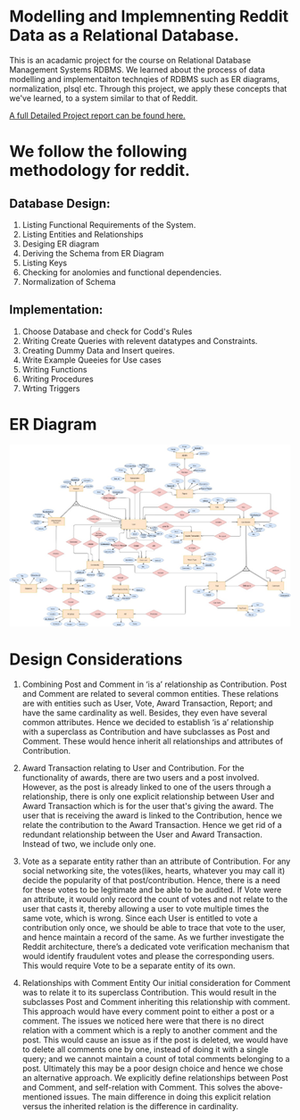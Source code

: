 # Modelling and Implemnenting Reddit Data as a Relational Database.

This is an acadamic project for the course on Relational Database Management Systems RDBMS. We learned about the process of data modelling and implementaiton technqies of RDBMS such as ER diagrams, normalization, plsql etc. Through this project, we apply these concepts that we've learned, to a system similar to that of Reddit.

[A full Detailed Project report can be found here.](https://github.com/safeer2978/reddit_dbms/blob/main/report.pdf)


# We follow the following methodology for reddit.

## Database Design:

1. Listing Functional Requirements of the System.
2. Listing Entities and Relationships
3. Desiging ER diagram
4. Deriving the Schema from ER Diagram
5. Listing Keys
6. Checking for anolomies and functional dependencies.
7. Normalization of Schema

## Implementation:

1. Choose Database and check for Codd's Rules
2. Writing Create Queries with relevent datatypes and Constraints.
3. Creating Dummy Data and Insert queires.
4. Write Example Queeies for Use cases
3. Writing Functions
4. Writing Procedures
5. Wrting Triggers


# ER Diagram

![](https://github.com/safeer2978/reddit_dbms/blob/main/ER_DIAGRAM.png)


# Design Considerations

1. Combining Post and Comment in ‘is a’ relationship as Contribution. 
Post and Comment are related to several common entities. These relations are with 
entities such as User, Vote, Award Transaction, Report; and have the same cardinality as 
well. Besides, they even have several common attributes. Hence we decided to establish 
‘is a’ relationship with a superclass as Contribution and have subclasses as Post and 
Comment. These would hence inherit all relationships and attributes of Contribution. 

2. Award Transaction relating to User and Contribution. 
 For the functionality of awards, there are two users and a post involved. However, 
as the post is already linked to one of the users through a relationship, there is only one 
explicit relationship between User and Award Transaction which is for the user that's 
giving the award. The user that is receiving the award is linked to the Contribution, hence 
we relate the contribution to the Award Transaction. Hence we get rid of a redundant 
relationship between the User and Award Transaction. Instead of two, we include only one. 

3. Vote as a separate entity rather than an attribute of Contribution. 
 For any social networking site, the votes(likes, hearts, whatever you may call it) 
decide the popularity of that post/contribution. Hence, there is a need for these votes to be 
legitimate and be able to be audited. If Vote were an attribute, it would only record the 
count of votes and not relate to the user that casts it, thereby allowing a user to vote multiple 
times the same vote, which is wrong. Since each User is entitled to vote a contribution only 
once, we should be able to trace that vote to the user, and hence maintain a record of the 
same. As we further investigate the Reddit architecture, there’s a dedicated vote 
verification mechanism that would identify fraudulent votes and please the corresponding 
users. This would require Vote to be a separate entity of its own. 

4. Relationships with Comment Entity 
 Our initial consideration for Comment was to relate it to its superclass Contribution. 
This would result in the subclasses Post and Comment inheriting this relationship with 
comment. This approach would have every comment point to either a post or a comment. 
The issues we noticed here were that there is no direct relation with a comment which is a 
reply to another comment and the post. This would cause an issue as if the post is deleted, 
we would have to delete all comments one by one, instead of doing it with a single query; 
and we cannot maintain a count of total comments belonging to a post. Ultimately this may 
be a poor design choice and hence we chose an alternative approach. 
We explicitly define relationships between Post and Comment, and self-relation with 
Comment. This solves the above-mentioned issues. The main difference in doing this 
explicit relation versus the inherited relation is the difference in cardinality. 
